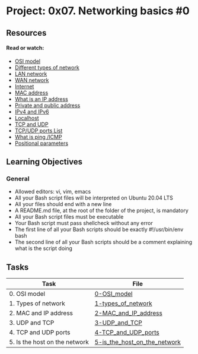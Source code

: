 # Project: 0x07. Networking basics #0

## Resources

#### Read or watch:

* [OSI model](https://intranet.alxswe.com/rltoken/k2uCsynicuNbu1cAQhXqVQ)
* [Different types of network](https://intranet.alxswe.com/rltoken/XW3ZGm5Ya_a8XVDXcAKT_A)
* [LAN network](https://intranet.alxswe.com/rltoken/en370-Hrwgi_GUvFcg3bKg)
* [WAN network](https://intranet.alxswe.com/rltoken/Ah1EKqnINR85lM4P2WnLSw)
* [Internet](https://intranet.alxswe.com/rltoken/Lwh9xQxFD4dWh5sIApXI1g)
* [MAC address](https://intranet.alxswe.com/rltoken/j-Wp-YRvFTVP04SpIeRzHQ)
* [What is an IP address](https://intranet.alxswe.com/rltoken/HaZZvrmGaQ3U7ZLDYgZb6w)
* [Private and public address](https://intranet.alxswe.com/rltoken/OPJCZYuWSEXLIZOqU9Uc0A)
* [IPv4 and IPv6](https://intranet.alxswe.com/rltoken/M8g-egWLlldTl6Y0QECdwA)
* [Localhost](https://intranet.alxswe.com/rltoken/7lj-zoZQ7xFTkj4MTyos_g)
* [TCP and UDP](https://intranet.alxswe.com/rltoken/uJbs8E9-FyATfsELpmtTIg)
* [TCP/UDP ports List](https://intranet.alxswe.com/rltoken/4PYkqDfOvIZZb9aUPGOOzQ)
* [What is ping /ICMP](https://intranet.alxswe.com/rltoken/3zBgO6r2M1Q8lUVt9g8aJw)
* [Positional parameters](https://intranet.alxswe.com/rltoken/ZbMHH3jmxFhcrbigVy15iw)
## Learning Objectives

### General

* Allowed editors: vi, vim, emacs
* All your Bash script files will be interpreted on Ubuntu 20.04 LTS
* All your files should end with a new line
* A README.md file, at the root of the folder of the project, is mandatory
* All your Bash script files must be executable
* Your Bash script must pass shellcheck without any error
* The first line of all your Bash scripts should be exactly #!/usr/bin/env bash
* The second line of all your Bash scripts should be a comment explaining what is the script doing
## Tasks

| Task | File |
| ---- | ---- |
| 0. OSI model | [0-OSI_model](./0-OSI_model) |
| 1. Types of network | [1-types_of_network](./1-types_of_network) |
| 2. MAC and IP address | [2-MAC_and_IP_address](./2-MAC_and_IP_address) |
| 3. UDP and TCP | [3-UDP_and_TCP](./3-UDP_and_TCP) |
| 4. TCP and UDP ports | [4-TCP_and_UDP_ports](./4-TCP_and_UDP_ports) |
| 5. Is the host on the network | [5-is_the_host_on_the_network](./5-is_the_host_on_the_network) |
